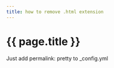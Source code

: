 ```yaml
---
title: how to remove .html extension
---
```


# {{ page.title }}

Just add permalink: pretty to _config.yml